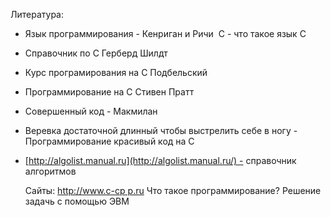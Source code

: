 Литература:
-   Язык программирования - Кенриган и Ричи  С - что такое язык С
-   Справочник по С Герберд Шилдт
-   Курс програмирования на С Подбельский
-   Программирование на С Стивен Пратт
-   Совершенный код - Макмилан
-   Веревка достаточной длинный чтобы выстрелить себе в ногу - Программирование красивый код на C
-   [http://algolist.manual.ru](http://algolist.manual.ru/) - справочник алгоритмов

    Сайты:
    [http://www.c-cp p.ru](http://www.c-cpp.ru/)
Что такое программирование?
Решение задачь с помощью ЭВМ